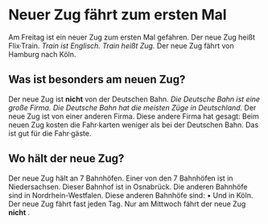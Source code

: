 # Neuer Zug fährt zum ersten Mal

Am Freitag  ist ein neuer Zug zum ersten Mal gefahren. Der neue Zug heißt Flix·Train. 
*Train ist Englisch.* 
*Train heißt Zug.* Der neue Zug fährt von Hamburg nach Köln. 

## Was ist besonders am neuen Zug?
Der neue Zug ist **nicht** von der Deutschen Bahn. 
*Die Deutsche Bahn ist eine große Firma.* 
*Die Deutsche Bahn hat die meisten Züge in Deutschland.* Der neue Zug ist von einer anderen Firma. Diese andere Firma hat gesagt: Beim neuen Zug kosten die Fahr·karten weniger als bei der Deutschen Bahn. Das ist gut für die Fahr·gäste. 

## Wo hält der neue Zug?
Der neue Zug hält an 7 Bahnhöfen. Einer von den 7 Bahnhöfen ist in Niedersachsen. Dieser Bahnhof ist in Osnabrück. Die anderen Bahnhöfe sind in Nordrhein-Westfalen. Diese anderen Bahnhöfe sind: • Und in Köln. Der neue Zug fährt fast jeden Tag. Nur am Mittwoch fährt der neue Zug **nicht** . 
